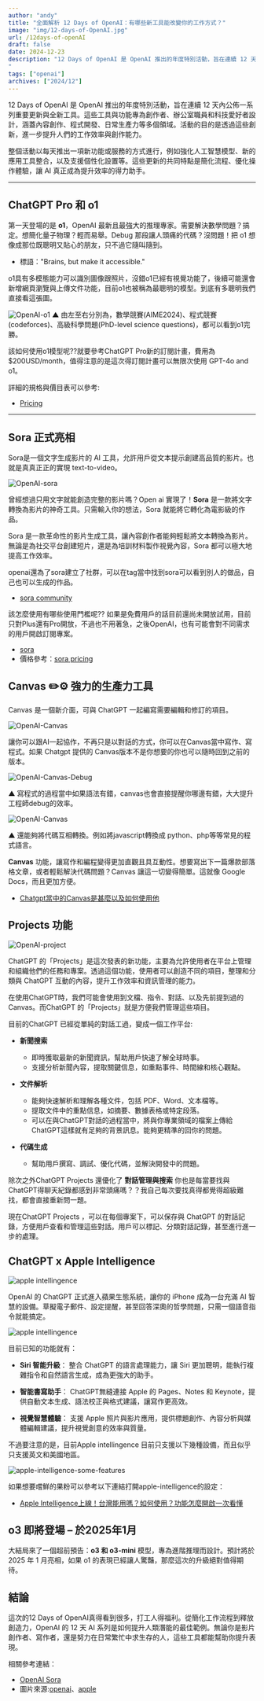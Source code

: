 ```yaml
---
author: "andy"
title: "全面解析 12 Days of OpenAI：有哪些新工具能改變你的工作方式？"
image: "img/12-days-of-OpenAI.jpg"
url: /12days-of-openAI
draft: false
date: 2024-12-23
description: "12 Days of OpenAI 是 OpenAI 推出的年度特別活動，旨在連續 12 天內公佈一系列重要更新與全新工具。這些工具與功能專為創作者、辦公室職員和科技愛好者設計，涵蓋內容創作、程式開發、日常生產力等多個領域。活動的目的是透過這些創新，進一步提升人們的工作效率與創作能力。
"
tags: ["openai"]
archives: ["2024/12"]
---
```


<!-- # OpenAI 的 12 天 AI 系列大禮：創作者與辦公室職員的生產力工具大集合 📈🔧

各位創作者與辦公室生存戰士，請繫好安全帶！OpenAI 的“12 Days of AI”已經來襲，這可是一份能讓你生產力起飛的終極大禮！無論你是想創作出更多元的內容，還是面對堆積如山的 Excel 表格無從下手，這些更新都能助你一臂之力。讓我們一起來看看這些亮點，順便加點幽默！🎁 -->

12 Days of OpenAI 是 OpenAI 推出的年度特別活動，旨在連續 12 天內公佈一系列重要更新與全新工具。這些工具與功能專為創作者、辦公室職員和科技愛好者設計，涵蓋內容創作、程式開發、日常生產力等多個領域。活動的目的是透過這些創新，進一步提升人們的工作效率與創作能力。

整個活動以每天推出一項新功能或服務的方式進行，例如強化人工智慧模型、新的應用工具整合，以及支援個性化設置等。這些更新的共同特點是簡化流程、優化操作體驗，讓 AI 真正成為提升效率的得力助手。

---

## ChatGPT Pro 和 o1  

第一天登場的是 **o1**，OpenAI 最新且最強大的推理專家。需要解決數學問題？搞定。想簡化量子物理？輕而易舉。Debug 那段讓人頭痛的代碼？沒問題！把 o1 想像成那位既聰明又貼心的朋友，只不過它隨叫隨到。

* 標語："Brains, but make it accessible."


o1具有多模態能力可以識別圖像跟照片，沒錯o1已經有視覺功能了，後續可能還會新增網頁瀏覽與上傳文件功能，目前o1也被稱為最聰明的模型。到底有多聰明我們直接看這張圖。

![OpenAI-o1](/img/blog/openaio1.png)
▲ 由左至右分別為，數學競賽(AIME2024)、程式競賽(codeforces)、高級科學問題(PhD-level science questions)，都可以看到o1完勝。


該如何使用o1模型呢??就要參考ChatGPT Pro新的訂閱計畫，費用為 $200USD/month，值得注意的是這次得訂閱計畫可以無限次使用 GPT-4o and o1。 

詳細的規格與價目表可以參考:

* <a target="_blank" href="https://openai.com/chatgpt/pricing/">Pricing</a>




---

## Sora 正式亮相 

Sora是一個文字生成影片的 AI 工具，允許用戶從文本提示創建高品質的影片。也就是真真正正的實現 text-to-video。

![OpenAI-sora](/img/blog/openaisora.webp)

曾經想過只用文字就能創造完整的影片嗎？Open ai 實現了！**Sora** 是一款將文字轉換為影片的神奇工具。只需輸入你的想法，Sora 就能將它轉化為電影級的作品。


Sora 是一款革命性的影片生成工具，讓內容創作者能夠輕鬆將文本轉換為影片。無論是為社交平台創建短片，還是為培訓材料製作視覺內容，Sora 都可以極大地提高工作效率。

openai還為了sora建立了社群，可以在tag當中找到sora可以看到別人的做品，自己也可以生成的作品。

* <a target="_blank" href="https://community.openai.com/">sora community</a>


該怎麼使用有哪些使用門檻呢?? 如果是免費用戶的話目前還尚未開放試用，目前只對Plus還有Pro開放，不過也不用著急，之後OpenAI，也有可能會對不同需求的用戶開啟訂閱專案。

* <a target="_blank" href="https://sora.com/">sora</a>
* 價格參考：<a target="_blank" href="hhttps://openai.com/sora/">sora pricing</a>




## Canvas  ✏️⚙️ 強力的生產力工具
Canvas 是一個新介面，可與 ChatGPT 一起編寫需要編輯和修訂的項目。


![OpenAI-Canvas](/img/blog/openai-canvas.webp)

讓你可以跟AI一起協作，不再只是以對話的方式，你可以在Canvas當中寫作、寫程式。如果 Chatgpt 提供的 Canvas版本不是你想要的你也可以隨時回到之前的版本。



![OpenAI-Canvas-Debug](/img/blog/openai-canvas-debug.webp)

▲ 寫程式的過程當中如果語法有錯，canvas也會直接提醒你哪邊有錯，大大提升工程師debug的效率。


![OpenAI-Canvas](/img/blog/openai-canvas-codeing.webp)

▲ 還能夠將代碼互相轉換。例如將javascript轉換成 python、php等等常見的程式語言。

**Canvas** 功能，讓寫作和編程變得更加直觀且具互動性。想要寫出下一篇爆款部落格文章，或者輕鬆解決代碼問題？Canvas 讓這一切變得簡單。這就像 Google Docs，而且更加方便。

* <a target="_blank" href="https://help.openai.com/en/articles/9930697-what-is-the-canvas-feature-in-chatgpt-and-how-do-i-use-it">Chatgpt當中的Canvas是甚麼以及如何使用他</a>

## Projects 功能

<!-- ChatGPT Projects是什麼？ -->

![OpenAI-project](/img/blog/openai-project.webp)

ChatGPT 的「Projects」是這次發表的新功能，主要為允許使用者在平台上管理和組織他們的任務和專案。透過這個功能，使用者可以創造不同的項目，整理和分類與 ChatGPT 互動的內容，提升工作效率和資訊管理的能力。

在使用ChatGPT時，我們可能會使用到文檔、指令、對話、以及先前提到過的Canvas。而ChatGPT 的「Projects」就是方便我們管理這些項目。

目前的ChatGPT 已經從單純的對話工過，變成一個工作平台:
* **新聞搜索**
  * 即時獲取最新的新聞資訊，幫助用戶快速了解全球時事。
  * 支援分析新聞內容，提取關鍵信息，如重點事件、時間線和核心觀點。
* **文件解析**
  * 能夠快速解析和理解各種文件，包括 PDF、Word、文本檔等。
  * 提取文件中的重點信息，如摘要、數據表格或特定段落。
  * 可以在與ChatGPT對話的過程當中，將與你專業領域的檔案上傳給ChatGPT這樣就有足夠的背景訊息。能夠更精準的回你的問題。

* **代碼生成**
  * 幫助用戶撰寫、調試、優化代碼，並解決開發中的問題。

除次之外ChatGPT Projects 還優化了 **對話管理與搜索**
你也是每當要找與ChatGPT得聊天紀錄都感到非常頭痛嗎？？我自己每次要找真得都覺得超級難找，都會直接重新問一題。

現在ChatGPT Projects ，可以在每個專案下，可以保存與 ChatGPT 的對話記錄，方便用戶查看和管理這些對話。用戶可以標記、分類對話記錄，甚至進行進一步的處理。






## ChatGPT x Apple Intelligence 


![apple intellingence](/img/blog/apple-intelligence.webp)

OpenAI 的 ChatGPT 正式進入蘋果生態系統，讓你的 iPhone 成為一台充滿 AI 智慧的設備。草擬電子郵件、設定提醒，甚至回答深奧的哲學問題，只需一個語音指令就能搞定。

![apple intellingence](/img/blog/apple-intelligence.png)

目前已知的功能就有：
* **Siri 智能升級**：
整合 ChatGPT 的語言處理能力，讓 Siri 更加聰明，能執行複雜指令和自然語言生成，成為更強大的助手。

* **智能書寫助手**：
ChatGPT無縫連接 Apple 的 Pages、Notes 和 Keynote，提供自動文本生成、語法校正與格式建議，讓寫作更高效。

* **視覺智慧體驗**：
支援 Apple 照片與影片應用，提供標題創作、內容分析與媒體編輯建議，提升視覺創意的效率與質量。

不過要注意的是，目前Apple intellingence 目前只支援以下幾種設備，而且似乎只支援英文和美國地區。

![apple-intelligence-some-features](/img/blog/apple-intelligence-some-features.webp)

如果想要嚐鮮的果粉可以參考以下連結打開apple-intelligence的設定：

* <a target="_blank" href="https://today.line.me/tw/v2/article/aGmkjKo">Apple Intelligence上線！台灣能用嗎？如何使用？功能怎麼開啟一次看懂</a>


## o3 即將登場 – 於2025年1月 

大結局來了一個超前預告：**o3 和 o3-mini** 模型，專為進階推理而設計。預計將於 2025 年 1 月亮相，如果 o1 的表現已經讓人驚豔，那麼這次的升級絕對值得期待。



## 結論 

這次的12 Days of OpenAI真得看到很多，打工人得福利。從簡化工作流程到釋放創造力，OpenAI 的 12 天 AI 系列是如何提升人類潛能的最佳範例。無論你是影片創作者、寫作者，還是努力在日常繁忙中求生存的人，這些工具都能幫助你提升表現。

<!-- 那麼，你最喜歡的更新是哪一個呢？（我最愛的是 Sora，畢竟誰不想擁有一位 AI 史匹柏呢？）快來留言分享你的想法，讓我們一起熱烈討論吧！😄 -->


相關參考連結： 
* <a target="_blank" href="https://openai.com/sora/">OpenAI Sora</a>
* 圖片來源:<a target="_blank" href="https://openai.com/">openai</a>、<a target="_blank" href="https://support.apple.com/zh-tw/121115">apple</a>

